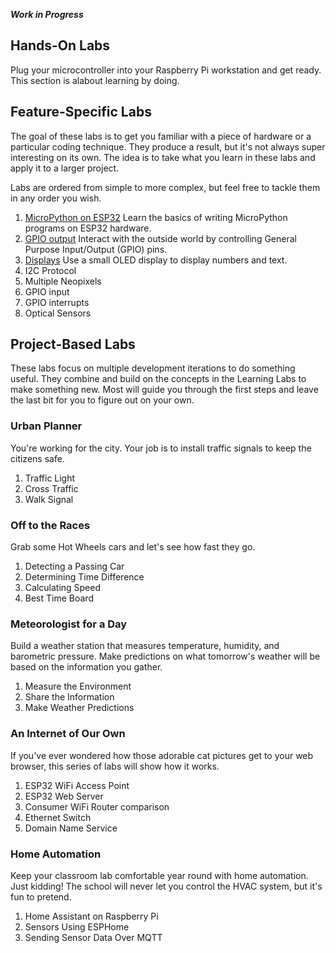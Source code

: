 **_Work in Progress_**

## Hands-On Labs
Plug your microcontroller into your Raspberry Pi workstation and get ready.
This section is alabout learning by doing.

## Feature-Specific Labs
The goal of these labs is to get you familiar with a piece of hardware
or a particular coding technique. They produce a result, but it's not
always super interesting on its own. The idea is to take what you learn
in these labs and apply it to a larger project.

Labs are ordered from simple to more complex, but feel free to tackle
them in any order you wish.

1. [MicroPython on ESP32](MicroPython%20on%20ESP32.md) 
   Learn the basics of writing MicroPython programs on ESP32 hardware.
2. [GPIO output](GPIO%20Output.md)
   Interact with the outside world by controlling General Purpose Input/Output
   (GPIO) pins.
3. [Displays](Displays.md)
   Use a small OLED display to display numbers and text.
4. I2C Protocol
5. Multiple Neopixels
6. GPIO input
7. GPIO interrupts
8. Optical Sensors

## Project-Based Labs
These labs focus on multiple development iterations to do something
useful. They combine and build on the concepts in the Learning Labs to
make something new. Most will guide you through the first steps and
leave the last bit for you to figure out on your own.

### Urban Planner
You're working for the city. Your job is to install traffic signals
to keep the citizens safe.
1. Traffic Light
2. Cross Traffic
3. Walk Signal

### Off to the Races
Grab some Hot Wheels cars and let's see how fast they go.
1. Detecting a Passing Car
2. Determining Time Difference
3. Calculating Speed
4. Best Time Board

### Meteorologist for a Day
Build a weather station that measures temperature, humidity, and
barometric pressure. Make predictions on what tomorrow's weather
will be based on the information you gather.
1. Measure the Environment
2. Share the Information
3. Make Weather Predictions

### An Internet of Our Own
If you've ever wondered how those adorable cat pictures get to your
web browser, this series of labs will show how it works.
1. ESP32 WiFi Access Point
2. ESP32 Web Server
3. Consumer WiFi Router comparison
4. Ethernet Switch
5. Domain Name Service

### Home Automation
Keep your classroom lab comfortable year round with home automation.
Just kidding! The school will never let you control the HVAC system,
but it's fun to pretend.
1. Home Assistant on Raspberry Pi
2. Sensors Using ESPHome
3. Sending Sensor Data Over MQTT
